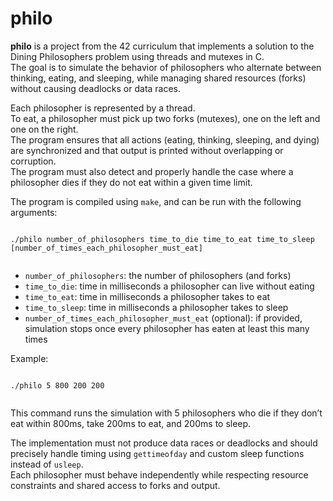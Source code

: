 <!DOCTYPE html>
<html lang="en">
<head>
  <meta charset="UTF-8">
  <title>philo - README</title>
</head>
<body>
  <h1>philo</h1>

  <p><strong>philo</strong> is a project from the 42 curriculum that implements a solution to the Dining Philosophers problem using threads and mutexes in C.<br>
  The goal is to simulate the behavior of philosophers who alternate between thinking, eating, and sleeping, while managing shared resources (forks) without causing deadlocks or data races.</p>

  <p>Each philosopher is represented by a thread.<br>
  To eat, a philosopher must pick up two forks (mutexes), one on the left and one on the right.<br>
  The program ensures that all actions (eating, thinking, sleeping, and dying) are synchronized and that output is printed without overlapping or corruption.<br>
  The program must also detect and properly handle the case where a philosopher dies if they do not eat within a given time limit.</p>

  <p>The program is compiled using <code>make</code>, and can be run with the following arguments:</p>

  <pre><code>
./philo number_of_philosophers time_to_die time_to_eat time_to_sleep [number_of_times_each_philosopher_must_eat]
  </code></pre>

  <ul>
    <li><code>number_of_philosophers</code>: the number of philosophers (and forks)</li>
    <li><code>time_to_die</code>: time in milliseconds a philosopher can live without eating</li>
    <li><code>time_to_eat</code>: time in milliseconds a philosopher takes to eat</li>
    <li><code>time_to_sleep</code>: time in milliseconds a philosopher takes to sleep</li>
    <li><code>number_of_times_each_philosopher_must_eat</code> (optional): if provided, simulation stops once every philosopher has eaten at least this many times</li>
  </ul>

  <p>Example:</p>

  <pre><code>
./philo 5 800 200 200
  </code></pre>

  <p>This command runs the simulation with 5 philosophers who die if they don’t eat within 800ms, take 200ms to eat, and 200ms to sleep.</p>

  <p>The implementation must not produce data races or deadlocks and should precisely handle timing using <code>gettimeofday</code> and custom sleep functions instead of <code>usleep</code>.<br>
  Each philosopher must behave independently while respecting resource constraints and shared access to forks and output.</p>
</body>
</html>
